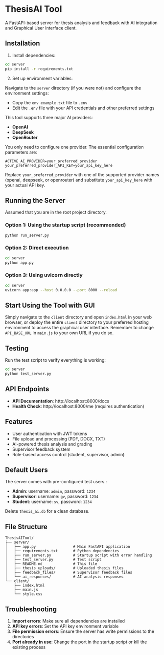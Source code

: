 # ThesisAI Tool

A FastAPI-based server for thesis analysis and feedback with AI integration and Graphical User Interface client.

## Installation

1. Install dependencies:
```bash
cd server
pip install -r requirements.txt
```

2. Set up environment variables:

Navigate to the `server` directory (if you were not) and configure the environment settings:

- Copy the `env_example.txt` file to `.env`
- Edit the `.env` file with your API credentials and other preferred settings

This tool supports three major AI providers:
- **OpenAI**
- **DeepSeek**
- **OpenRouter**

You only need to configure one provider. The essential configuration parameters are:

```env
ACTIVE_AI_PROVIDER=your_preferred_provider
your_preferred_provider_API_KEY=your_api_key_here
```

Replace `your_preferred_provider` with one of the supported provider names (openai, deepseek, or openrouter) and substitute `your_api_key_here` with your actual API key.

## Running the Server

Assumed that you are in the root project directory.

### Option 1: Using the startup script (recommended)
```bash
python run_server.py
```

### Option 2: Direct execution
```bash
cd server
python app.py
```

### Option 3: Using uvicorn directly
```bash
cd server
uvicorn app:app --host 0.0.0.0 --port 8000 --reload
```

## Start Using the Tool with GUI

Simply navigate to the `client` directory and open `index.html` in your web browser, or deploy the entire `client` directory to your preferred hosting environment to access the graphical user interface. Remember to change `API_BASE_URL` in `main.js` to your own URL if you do so.


## Testing

Run the test script to verify everything is working:
```bash
cd server
python test_server.py
```

## API Endpoints

- **API Documentation**: http://localhost:8000/docs
- **Health Check**: http://localhost:8000/me (requires authentication)

## Features

- User authentication with JWT tokens
- File upload and processing (PDF, DOCX, TXT)
- AI-powered thesis analysis and grading
- Supervisor feedback system
- Role-based access control (student, supervisor, admin)

## Default Users

The server comes with pre-configured test users.:

- **Admin**: username: `admin`, password: `1234`
- **Supervisor**: username: `gv`, password: `1234`
- **Student**: username: `sv`, password: `1234`

Delete `thesis_ai.db` for a clean database.

## File Structure

```
ThesisAITool/
├── server/
│   ├── app.py                 # Main FastAPI application
│   ├── requirements.txt       # Python dependencies
│   ├── run_server.py          # Startup script with error handling
│   ├── test_server.py         # Test script
│   ├── README.md              # This file
│   ├── thesis_uploads/        # Uploaded thesis files
│   ├── feedback_files/        # Supervisor feedback files
│   └── ai_responses/          # AI analysis responses
└── client/
    ├── index.html
    ├── main.js
    └── style.css
```

## Troubleshooting

1. **Import errors**: Make sure all dependencies are installed
2. **API key errors**: Set the API key environment variable
3. **File permission errors**: Ensure the server has write permissions to the directories
4. **Port already in use**: Change the port in the startup script or kill the existing process 

